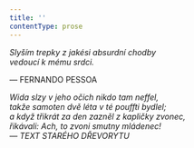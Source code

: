 ```yaml
---
title: ''
contentType: prose
---
```


<section>

_Slyším trepky z jakési absurdní chodby  
vedoucí k mému srdci._

— FERNANDO PESSOA

_Wida slzy v jeho očich nikdo tam neffel,  
takže samoten dvě léta v té pouffti bydlel;  
a když třikrát za den zazněl z kapličky zvonec,  
řikávali: Ach, to zvoni smutny mládenec!  
— TEXT STARÉHO DŘEVORYTU_

</section>
